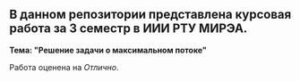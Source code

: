 ## В данном репозитории представлена курсовая работа за 3 семестр в ИИИ РТУ МИРЭА.
**Тема: "Решение задачи о максимальном потоке"**

Работа оценена на _Отлично_.
